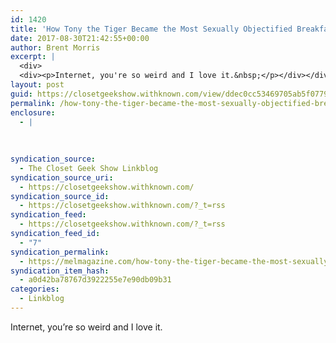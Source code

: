 ```yaml
---
id: 1420
title: 'How Tony the Tiger Became the Most Sexually Objectified Breakfast Mascot &#8211; Internet, you&#8217;re so weird and I love it'
date: 2017-08-30T21:42:55+00:00
author: Brent Morris
excerpt: |
  <div>
  <div><p>Internet, you're so weird and I love it.&nbsp;</p></div></div>
layout: post
guid: https://closetgeekshow.withknown.com/view/ddec0cc53469705ab5f0779f07e2b65b
permalink: /how-tony-the-tiger-became-the-most-sexually-objectified-breakfast-mascot-internet-youre-so-weird-and-i-love-it-2/
enclosure:
  - |
    
    
    
syndication_source:
  - The Closet Geek Show Linkblog
syndication_source_uri:
  - https://closetgeekshow.withknown.com/
syndication_source_id:
  - https://closetgeekshow.withknown.com/?_t=rss
syndication_feed:
  - https://closetgeekshow.withknown.com/?_t=rss
syndication_feed_id:
  - "7"
syndication_permalink:
  - https://melmagazine.com/how-tony-the-tiger-became-the-most-sexually-objectified-breakfast-mascot-8cad4f6e7901
syndication_item_hash:
  - a0d42ba78767d3922255e7e90db09b31
categories:
  - Linkblog
---
```

<div class="known-bookmark">
  <div class="e-content">
    <p>
      Internet, you&#8217;re so weird and I love it. 
    </p>
  </div>
</div>